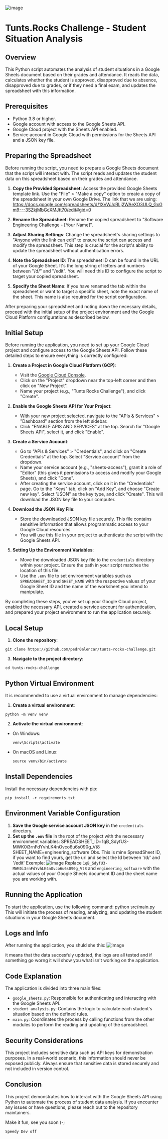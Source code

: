 ![image](https://github.com/pedr0alencar/tunts-rocks-challenge/assets/122798848/3ee79eb2-f0ff-4b8e-b4b4-37cf63dac95a)

# Tunts.Rocks Challenge - Student Situation Analysis

## Overview
This Python script automates the analysis of student situations in a Google Sheets document based on their grades and attendance. It reads the data, calculates whether the student is approved, disapproved due to absence, disapproved due to grades, or if they need a final exam, and updates the spreadsheet with this information.

## Prerequisites
- Python 3.8 or higher.
- Google account with access to the Google Sheets API.
- Google Cloud project with the Sheets API enabled.
- Service account in Google Cloud with permissions for the Sheets API and a JSON key file.

## Preparing the Spreadsheet
Before running the script, you need to prepare a Google Sheets document that the script will interact with. The script reads and updates the student data on this spreadsheet based on their grades and attendance.

1. **Copy the Provided Spreadsheet**: Access the provided Google Sheets template link. Use the "File" > "Make a copy" option to create a copy of the spreadsheet in your own Google Drive.
The link that we are using: https://docs.google.com/spreadsheets/d/1XvWJcRLj2WAeXO3ULQ_GxGm9---3SZkjMbGcXMJtt70/edit#gid=0

3. **Rename the Spreadsheet**: Rename the copied spreadsheet to "Software Engineering Challenge - [Your Name]".

4. **Adjust Sharing Settings**: Change the spreadsheet's sharing settings to "Anyone with the link can edit" to ensure the script can access and modify the spreadsheet. This step is crucial for the script's ability to update the spreadsheet without authentication errors.

5. **Note the Spreadsheet ID**: The spreadsheet ID can be found in the URL of your Google Sheet. It's the long string of letters and numbers between "/d/" and "/edit". You will need this ID to configure the script to target your copied spreadsheet.

6. **Specify the Sheet Name**: If you have renamed the tab within the spreadsheet or want to target a specific sheet, note the exact name of the sheet. This name is also required for the script configuration.

After preparing your spreadsheet and noting down the necessary details, proceed with the initial setup of the project environment and the Google Cloud Platform configurations as described below.

## Initial Setup
Before running the application, you need to set up your Google Cloud project and configure access to the Google Sheets API. Follow these detailed steps to ensure everything is correctly configured:

1. **Create a Project in Google Cloud Platform (GCP)**:
   - Visit the [Google Cloud Console](https://console.cloud.google.com/).
   - Click on the "Project" dropdown near the top-left corner and then click on "New Project".
   - Name your project (e.g., "Tunts Rocks Challenge"), and click "Create".

2. **Enable the Google Sheets API for Your Project**:
   - With your new project selected, navigate to the "APIs & Services" > "Dashboard" section from the left sidebar.
   - Click "ENABLE APIS AND SERVICES" at the top. Search for "Google Sheets API", select it, and click "Enable".

3. **Create a Service Account**:
   - Go to "APIs & Services" > "Credentials", and click on "Create Credentials" at the top. Select "Service account" from the dropdown.
   - Name your service account (e.g., "sheets-access"), grant it a role of "Editor" (this gives it permissions to access and modify your Google Sheets), and click "Done".
   - After creating the service account, click on it in the "Credentials" page. Go to the "Keys" tab, click on "Add Key", and choose "Create new key". Select "JSON" as the key type, and click "Create". This will download the JSON key file to your computer.

4. **Download the JSON Key File**:
   - Store the downloaded JSON key file securely. This file contains sensitive information that allows programmatic access to your Google Cloud resources.
   - You will use this file in your project to authenticate the script with the Google Sheets API.

5. **Setting Up the Environment Variables**:
   - Move the downloaded JSON key file to the `credentials` directory within your project. Ensure the path in your script matches the location of this file.
   - Use the `.env` file to set environment variables such as `SPREADSHEET_ID` and `SHEET_NAME` with the respective values of your Google Sheet ID and the name of the worksheet you intend to manipulate.

By completing these steps, you've set up your Google Cloud project, enabled the necessary API, created a service account for authentication, and prepared your project environment to run the application securely.



## Local Setup
1. **Clone the repository**:
```
git clone https://github.com/pedr0alencar/tunts-rocks-challenge.git
```
3. **Navigate to the project directory**:
```
cd tunts-rocks-challenge
```

## Python Virtual Environment
It is recommended to use a virtual environment to manage dependencies:

1. **Create a virtual environment**:
```
python -m venv venv
```
2. **Activate the virtual environment**:
- On Windows:
  ```
  venv\Scripts\activate
  ```
- On macOS and Linux:
  ```
  source venv/bin/activate
  ```

## Install Dependencies
Install the necessary dependencies with pip:
```
pip install -r requirements.txt
```

## Environment Variable Configuration
1. **Save the Google service account JSON key** in the `credentials` directory.
2. **Set up the `.env` file** in the root of the project with the necessary environment variables:
SPREADSHEET_ID=1qB_SdyfU3-MWK0i3rnFdYvhLK4nOvco6u6s090g_Vt8
SHEET_NAME=engineering_software
Obs. This is mine SpreadSheet ID, if you want to find yours, get the url and select the Id between '/d/' and '/edit'
Exemple: ![image](https://github.com/pedr0alencar/tunts-rocks-challenge/assets/122798848/3a35a990-4b4e-4980-99eb-f2be88c7163a)
Replace `1qB_SdyfU3-MWK0i3rnFdYvhLK4nOvco6u6s090g_Vt8` and `engineering_software` with the actual values of your Google Sheets document ID and the sheet name you are working with.

## Running the Application
To start the application, use the following command:
python src/main.py
This will initiate the process of reading, analyzing, and updating the student situations in your Google Sheets document.

## Logs and Info
After running the application, you shuld she this:
![image](https://github.com/pedr0alencar/tunts-rocks-challenge/assets/122798848/bc52555a-fd0d-446d-aa5a-465b9070c6c0)

it means that the data succesfuly updated, the logs are all tested and if something go worng it will show you what isn't working on the application.


## Code Explanation

The application is divided into three main files:

- `google_sheets.py`: Responsible for authenticating and interacting with the Google Sheets API.
- `student_analysis.py`: Contains the logic to calculate each student's situation based on the defined rules.
- `main.py`: Coordinates the process by calling functions from the other modules to perform the reading and updating of the spreadsheet.

## Security Considerations
This project includes sensitive data such as API keys for demonstration purposes. In a real-world scenario, this information should never be exposed publicly. Always ensure that sensitive data is stored securely and not included in version control.

## Conclusion
This project demonstrates how to interact with the Google Sheets API using Python to automate the process of student data analysis. If you encounter any issues or have questions, please reach out to the repository maintainers.

Make it fun, see you soon (-;
```
Speedy Dev off
```


